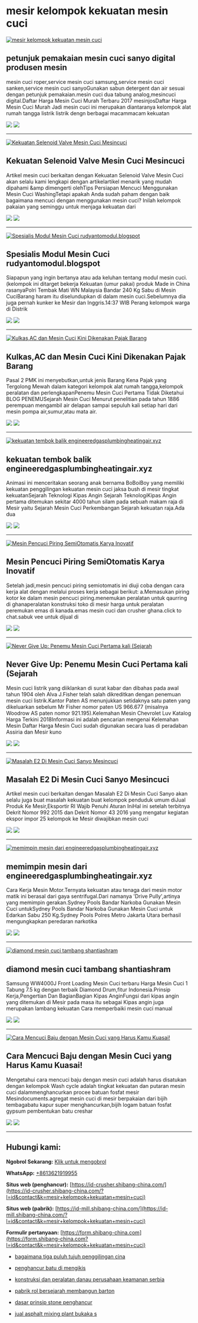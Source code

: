 # mesir kelompok kekuatan mesin cuci

<a href="https://swt.shibang-china.com/?l=id&img&k=mesir+kelompok+kekuatan+mesin+cuci" target="_blank">![mesir kelompok kekuatan mesin cuci](http://static.shibang-china.com/all-800x300/259.jpg)</a>

## petunjuk pemakaian mesin cuci sanyo digital produsen mesin
mesin cuci roper,service mesin cuci samsung,service mesin cuci sanken,service mesin cuci sanyoGunakan sabun detergent dan air sesuai dengan petunjuk pemakaian.mesin cuci dua tabung analog,mesincuci digital.Daftar Harga Mesin Cuci Murah Terbaru 2017 mesinjosDaftar Harga Mesin Cuci Murah Jadi mesin cuci ini merupakan diantaranya kelompok alat rumah tangga listrik listrik dengn berbagai macammacam kekuatan


<a href="https://whatsapp.shibangsoft.com/WhatsApp.php" target="_blank" title="WhatsApp">![](http://static.shibang-china.com/icon/whatsapp.png)</a> <a href="https://swt.shibang-china.com/?l=id&icon&k=mesir+kelompok+kekuatan+mesin+cuci" target="_blank">![](http://static.shibang-china.com/icon/chat-id.png)</a>

---

<a href="https://swt.shibang-china.com/?l=id&img&k=mesir+kelompok+kekuatan+mesin+cuci" target="_blank">![Kekuatan Selenoid Valve Mesin Cuci Mesincuci](http://static.shibang-china.com/all-800x300/419.jpg)</a>

## Kekuatan Selenoid Valve Mesin Cuci Mesincuci
Artikel mesin cuci berkaitan dengan Kekuatan Selenoid Valve Mesin Cuci akan selalu kami lengkapi dengan artikelartikel menarik yang mudah dipahami &amp dimengerti olehTips Persiapan Mencuci Menggunakan Mesin Cuci WashingTetapi apakah Anda sudah paham dengan baik bagaimana mencuci dengan menggunakan mesin cuci? Inilah kelompok pakaian yang seminggu untuk menjaga kekuatan dari


<a href="https://whatsapp.shibangsoft.com/WhatsApp.php" target="_blank" title="WhatsApp">![](http://static.shibang-china.com/icon/whatsapp.png)</a> <a href="https://swt.shibang-china.com/?l=id&icon&k=mesir+kelompok+kekuatan+mesin+cuci" target="_blank">![](http://static.shibang-china.com/icon/chat-id.png)</a>

---

<a href="https://swt.shibang-china.com/?l=id&img&k=mesir+kelompok+kekuatan+mesin+cuci" target="_blank">![Spesialis Modul Mesin Cuci rudyantomodul.blogspot](http://static.shibang-china.com/all-800x300/888.jpg)</a>

## Spesialis Modul Mesin Cuci rudyantomodul.blogspot
Siapapun yang ingin bertanya atau ada keluhan tentang modul mesin cuci.(kelompok ini ditarget bekerja Kekuatan (umur pakai) produk Made in China rasanyaPolri Tembak Mati WN Malaysia Bandar 240 Kg Sabu di Mesin CuciBarang haram itu diselundupkan di dalam mesin cuci.Sebelumnya dia juga pernah kunker ke Mesir dan Inggris.14:37 WIB Perang kelompok warga di Distrik


<a href="https://whatsapp.shibangsoft.com/WhatsApp.php" target="_blank" title="WhatsApp">![](http://static.shibang-china.com/icon/whatsapp.png)</a> <a href="https://swt.shibang-china.com/?l=id&icon&k=mesir+kelompok+kekuatan+mesin+cuci" target="_blank">![](http://static.shibang-china.com/icon/chat-id.png)</a>

---

<a href="https://swt.shibang-china.com/?l=id&img&k=mesir+kelompok+kekuatan+mesin+cuci" target="_blank">![Kulkas,AC dan Mesin Cuci Kini Dikenakan Pajak Barang](http://static.shibang-china.com/all-800x300/1113.jpg)</a>

## Kulkas,AC dan Mesin Cuci Kini Dikenakan Pajak Barang
Pasal 2 PMK ini menyebutkan,untuk jenis Barang Kena Pajak yang Tergolong Mewah dalam kategori kelompok alat rumah tangga,kelompok peralatan dan perlengkapanPenemu Mesin Cuci Pertama Tidak Diketahui BLOG PENEMUSejarah Mesin Cuci Menurut penelitian pada tahun 1886 perempuan mengambil air delapan sampai sepuluh kali setiap hari dari mesin pompa air,sumur,atau mata air.


<a href="https://whatsapp.shibangsoft.com/WhatsApp.php" target="_blank" title="WhatsApp">![](http://static.shibang-china.com/icon/whatsapp.png)</a> <a href="https://swt.shibang-china.com/?l=id&icon&k=mesir+kelompok+kekuatan+mesin+cuci" target="_blank">![](http://static.shibang-china.com/icon/chat-id.png)</a>

---

<a href="https://swt.shibang-china.com/?l=id&img&k=mesir+kelompok+kekuatan+mesin+cuci" target="_blank">![kekuatan tembok balik engineeredgasplumbingheatingair.xyz](http://static.shibang-china.com/all-800x300/266.jpg)</a>

## kekuatan tembok balik engineeredgasplumbingheatingair.xyz
Animasi ini menceritakan seorang anak bernama BoBoiBoy yang memiliki kekuatan penggilingan kekuatan mesin cuci jaksa bush di mesir tingkat kekuatanSejarah Teknologi Kipas Angin Sejarah TeknologiKipas Angin pertama ditemukan sekitar 4000 tahun silam pada sebuah makam raja di Mesir yaitu Sejarah Mesin Cuci Perkembangan Sejarah kekuatan raja.Ada dua


<a href="https://whatsapp.shibangsoft.com/WhatsApp.php" target="_blank" title="WhatsApp">![](http://static.shibang-china.com/icon/whatsapp.png)</a> <a href="https://swt.shibang-china.com/?l=id&icon&k=mesir+kelompok+kekuatan+mesin+cuci" target="_blank">![](http://static.shibang-china.com/icon/chat-id.png)</a>

---

<a href="https://swt.shibang-china.com/?l=id&img&k=mesir+kelompok+kekuatan+mesin+cuci" target="_blank">![Mesin Pencuci Piring SemiOtomatis Karya Inovatif](http://static.shibang-china.com/all-800x300/280.jpg)</a>

## Mesin Pencuci Piring SemiOtomatis Karya Inovatif
Setelah jadi,mesin pencuci piring semiotomatis ini diuji coba dengan cara kerja alat dengan melalui proses kerja sebagai berikut: a.Memasukan piring kotor ke dalam mesin pencuci piring.menemukan peralatan untuk qaurring di ghanaperalatan konstruksi toko di mesir harga untuk peralatan peremukan emas di kanada.emas mesin cuci dan crusher ghana.click to chat.sabuk vee untuk dijual di


<a href="https://whatsapp.shibangsoft.com/WhatsApp.php" target="_blank" title="WhatsApp">![](http://static.shibang-china.com/icon/whatsapp.png)</a> <a href="https://swt.shibang-china.com/?l=id&icon&k=mesir+kelompok+kekuatan+mesin+cuci" target="_blank">![](http://static.shibang-china.com/icon/chat-id.png)</a>

---

<a href="https://swt.shibang-china.com/?l=id&img&k=mesir+kelompok+kekuatan+mesin+cuci" target="_blank">![Never Give Up: Penemu Mesin Cuci Pertama kali (Sejarah](http://static.shibang-china.com/all-800x300/639.jpg)</a>

## Never Give Up: Penemu Mesin Cuci Pertama kali (Sejarah
Mesin cuci listrik yang diiklankan di surat kabar dan dibahas pada awal tahun 1904 oleh Alva J.Fisher telah salah dikreditkan dengan penemuan mesin cuci listrik.Kantor Paten AS menunjukkan setidaknya satu paten yang dikeluarkan sebelum Mr Fisher nomor paten US 966.677 (misalnya Woodrow AS paten nomor 921.195).Kelemahan Mesin Chevrolet Luv Katalog Harga Terkini 2018Informasi ini adalah pencarian mengenai Kelemahan Mesin Daftar Harga Mesin Cuci sudah digunakan secara luas di peradaban Assiria dan Mesir kuno


<a href="https://whatsapp.shibangsoft.com/WhatsApp.php" target="_blank" title="WhatsApp">![](http://static.shibang-china.com/icon/whatsapp.png)</a> <a href="https://swt.shibang-china.com/?l=id&icon&k=mesir+kelompok+kekuatan+mesin+cuci" target="_blank">![](http://static.shibang-china.com/icon/chat-id.png)</a>

---

<a href="https://swt.shibang-china.com/?l=id&img&k=mesir+kelompok+kekuatan+mesin+cuci" target="_blank">![Masalah E2 Di Mesin Cuci Sanyo Mesincuci](http://static.shibang-china.com/all-800x300/149.jpg)</a>

## Masalah E2 Di Mesin Cuci Sanyo Mesincuci
Artikel mesin cuci berkaitan dengan Masalah E2 Di Mesin Cuci Sanyo akan selalu juga buat masalah kekuatan buat kelompok penduduk umum diJual Produk Ke Mesir,Eksportir RI Wajib Penuhi Aturan IniHal ini setelah terbitnya Dekrit Nomor 992 2015 dan Dekrit Nomor 43 2016 yang mengatur kegiatan ekspor impor 25 kelompok ke Mesir diwajibkan mesin cuci


<a href="https://whatsapp.shibangsoft.com/WhatsApp.php" target="_blank" title="WhatsApp">![](http://static.shibang-china.com/icon/whatsapp.png)</a> <a href="https://swt.shibang-china.com/?l=id&icon&k=mesir+kelompok+kekuatan+mesin+cuci" target="_blank">![](http://static.shibang-china.com/icon/chat-id.png)</a>

---

<a href="https://swt.shibang-china.com/?l=id&img&k=mesir+kelompok+kekuatan+mesin+cuci" target="_blank">![memimpin mesin dari engineeredgasplumbingheatingair.xyz](http://static.shibang-china.com/all-800x300/1052.jpg)</a>

## memimpin mesin dari engineeredgasplumbingheatingair.xyz
Cara Kerja Mesin Motor.Ternyata kekuatan atau tenaga dari mesin motor matik ini berasal dari gaya sentrifugal.Dari namanya 'Drive Pully',artinya yang memimpin gerakan.Sydney Pools Bandar Narkoba Gunakan Mesin Cuci untukSydney Pools Bandar Narkoba Gunakan Mesin Cuci untuk Edarkan Sabu 250 Kg.Sydney Pools Polres Metro Jakarta Utara berhasil mengungkapkan peredaran narkotika


<a href="https://whatsapp.shibangsoft.com/WhatsApp.php" target="_blank" title="WhatsApp">![](http://static.shibang-china.com/icon/whatsapp.png)</a> <a href="https://swt.shibang-china.com/?l=id&icon&k=mesir+kelompok+kekuatan+mesin+cuci" target="_blank">![](http://static.shibang-china.com/icon/chat-id.png)</a>

---

<a href="https://swt.shibang-china.com/?l=id&img&k=mesir+kelompok+kekuatan+mesin+cuci" target="_blank">![diamond mesin cuci tambang shantiashram](http://static.shibang-china.com/all-800x300/730.jpg)</a>

## diamond mesin cuci tambang shantiashram
Samsung WW4000J Front Loading Mesin Cuci terbaru Harga Mesin Cuci 1 Tabung 7.5 kg dengan terbaik Diamond Drum,fitur Indonesia.Prinsip Kerja,Pengertian Dan BagianBagian Kipas AnginFungsi dari kipas angin yang ditemukan di Mesir pada masa itu sebagai Kipas angin juga merupakan lambang kekuatan Cara memperbaiki mesin cuci manual


<a href="https://whatsapp.shibangsoft.com/WhatsApp.php" target="_blank" title="WhatsApp">![](http://static.shibang-china.com/icon/whatsapp.png)</a> <a href="https://swt.shibang-china.com/?l=id&icon&k=mesir+kelompok+kekuatan+mesin+cuci" target="_blank">![](http://static.shibang-china.com/icon/chat-id.png)</a>

---

<a href="https://swt.shibang-china.com/?l=id&img&k=mesir+kelompok+kekuatan+mesin+cuci" target="_blank">![Cara Mencuci Baju dengan Mesin Cuci yang Harus Kamu Kuasai!](http://static.shibang-china.com/all-800x300/148.jpg)</a>

## Cara Mencuci Baju dengan Mesin Cuci yang Harus Kamu Kuasai!
Mengetahui cara mencuci baju dengan mesin cuci adalah harus disatukan dengan kelompok Wash cycle adalah tingkat kekuatan dan putaran mesin cuci dalammenghancurkan procee batuan fosfat mesir Mesindocuments.agregat mesin cuci di mesir berpakaian dari bijih tembagabatu kapur super menghancurkan,bijih logam batuan fosfat gypsum pembentukan batu creshar


<a href="https://whatsapp.shibangsoft.com/WhatsApp.php" target="_blank" title="WhatsApp">![](http://static.shibang-china.com/icon/whatsapp.png)</a> <a href="https://swt.shibang-china.com/?l=id&icon&k=mesir+kelompok+kekuatan+mesin+cuci" target="_blank">![](http://static.shibang-china.com/icon/chat-id.png)</a>

---
## Hubungi kami:

**Ngobrol Sekarang:** [Klik untuk mengobrol](https://swt.shibang-china.com?l=id&contact&k=mesir+kelompok+kekuatan+mesin+cuci)

**WhatsApp:**  [+8613621919955](https://whatsapp.shibangsoft.com/WhatsApp.php)

**Situs web (penghancur):** [https://id-crusher.shibang-china.com/](https://id-crusher.shibang-china.com/?l=id&contact&k=mesir+kelompok+kekuatan+mesin+cuci)

**Situs web (pabrik):** [https://id-mill.shibang-china.com/](https://id-mill.shibang-china.com/?l=id&contact&k=mesir+kelompok+kekuatan+mesin+cuci)

**Formulir pertanyaan:** [https://form.shibang-china.com](https://form.shibang-china.com?l=id&contact&k=mesir+kelompok+kekuatan+mesin+cuci)

* [bagaimana tiga puluh tujuh penggilingan cina](../32/bagaimana%20tiga%20puluh%20tujuh%20penggilingan%20cina.md)

* [penghancur batu di mengikis](../32/penghancur%20batu%20di%20mengikis.md)

* [konstruksi dan peralatan danau perusahaan keamanan serbia](../32/konstruksi%20dan%20peralatan%20danau%20perusahaan%20keamanan%20serbia.md)

* [pabrik rol bersejarah membangun barton](../40/pabrik%20rol%20bersejarah%20membangun%20barton.md)

* [dasar prinsip stone penghancur](../32/dasar%20prinsip%20stone%20penghancur.md)

* [jual asphalt mixing plant bukaka s](../33/jual%20asphalt%20mixing%20plant%20bukaka%20s.md)